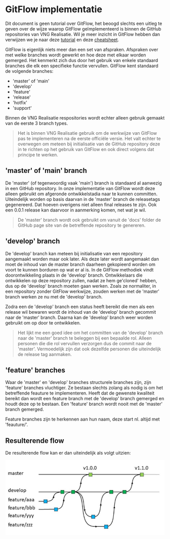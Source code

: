 # GitFlow implementatie

Dit document is geen tutorial over GitFlow, het beoogd slechts een uitleg te geven over de wijze waarop GitFlow geïmplementeerd is binnen de GitHub repositories van VNG Realisatie. Wil je meer inzicht in GitFlow hebben dan verwijzen we je naar deze [tutorial](https://www.atlassian.com/git/tutorials/comparing-workflows/gitflow-workflow) en deze [cheatsheet](https://danielkummer.github.io/git-flow-cheatsheet/).

GitFlow is eigenlijk niets meer dan een set van afspraken. Afspraken over met welke branches wordt gewerkt en hoe deze met elkaar worden gemerged. Het kenmerkt zich dus door het gebruik van enkele standaard branches die elk een specifieke functie vervullen. GitFlow kent standaard de volgende branches:

* 'master' of 'main'
* 'develop'
* 'feature'
* 'release'
* 'hotfix'
* 'support'

Binnen de VNG Realisatie respositories wordt echter alleen gebruik gemaakt van de eerste 3 branch types. 

> Het is binnen VNG Realisatie gebruik om de werkwijze van GitFlow pas te implementeren na de eerste officiële versie. Het valt echter te overwegen om meteen bij initialisatie van de GitHub repository deze in te richten op het gebruik van GitFlow en ook direct volgens dat principe te werken.
 
## 'master' of 'main' branch 

De 'master' (of tegenwoordig vaak 'main') branch is standaard al aanwezig in een GitHub repository. In onze implementatie van GitFlow wordt deze alleen gebruikt om afgeronde ontwikkelstadia naar te kunnen committen. Uiteindelijk worden op basis daarvan in de 'master' branch de releasetags gegenereerd. Dat hoeven overigens niet alleen final releases te zijn. Ook een 0.0.1 release kan daarvoor in aanmerking komen, net wat je wil.

> De 'master' branch wordt ook gebruikt om vanuit de 'docs' folder de GitHub page site van de betreffende repository te genereren.

## 'develop' branch

De 'develop' branch kan meteen bij initialisatie van een repository aangemaakt worden maar ook later. Als deze later wordt aangemaakt dan moet de inhoud van de master branch daarheen gekopieerd worden om voort te kunnen borduren op wat er al is. In de GitFlow methodiek vindt doorontwikkeling plaats in de 'develop' branch. Ontwikkelaars die ontwikkelen op deze repository zullen, nadat ze hem ge'cloned' hebben, dus op de 'develop' branch moeten gaan werken. Zoals ze normaliter, in een repository zonder GitFlow werkwijze, zouden werken met de 'master' branch werken ze nu met de 'develop' branch.

Zodra een de 'develop' branch een status heeft bereikt die men als een release wil bewaren wordt de inhoud van de 'develop' branch gecommit naar de 'master' branch. Daarna kan de 'develop' branch weer worden gebruikt om op door te ontwikkelen.

> Het lijkt me een goed idee om het committen van de 'develop' branch naar de 'master' branch te beleggen bij een bepaalde rol. Alleen personen die die rol vervullen verzorgen dus de commit naar de 'master'. Vermoedelijk zijn dat ook dezelfde personen die uiteindelijk de release tag aanmaken.

## 'feature' branches

Waar de 'master' en 'develop' branches structurele branches zijn, zijn 'feature' branches vluchtiger. Ze bestaan slechts zolang als nodig is om het betreffende feauture te implementeren. Heeft dat de gewenste kwaliteit bereikt dan wordt een feature branch met de 'develop' branch gemerged en houdt deze op te bestaan. Een 'feature' branch wordt nooit met de 'master' branch gemerged.

Feature branches zijn te herkennen aan hun naam, deze start nl. altijd met 'feauture/'.

## Resulterende flow

De resulterende flow kan er dan uiteindelijk als volgt uitzien:

![Voorbeeld GitFlow workflow](https://github.com/VNG-Realisatie/API-Kennisbank/blob/master/GitFlow/GitFlow-workflow.jpg)

